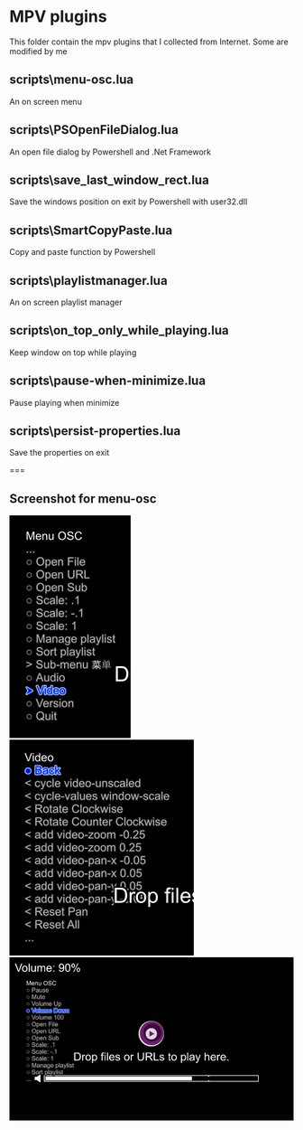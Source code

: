 # MPV plugins

This folder contain the mpv plugins that I collected from Internet.
Some are modified by me

## scripts\menu-osc.lua

An on screen menu

## scripts\PSOpenFileDialog.lua

An open file dialog by Powershell and .Net Framework

## scripts\save_last_window_rect.lua

Save the windows position on exit by Powershell with user32.dll

## scripts\SmartCopyPaste.lua

Copy and paste function by Powershell

## scripts\playlistmanager.lua

An on screen playlist manager

## scripts\on_top_only_while_playing.lua

Keep window on top while playing

## scripts\pause-when-minimize.lua

Pause playing when minimize

## scripts\persist-properties.lua

Save the properties on exit

===

## Screenshot for menu-osc

![Screenshot 1](Menu_osc_1.png)
![Screenshot 2](Menu_osc_2.png)
![Screenshot 3](Menu_osc_3.png)
